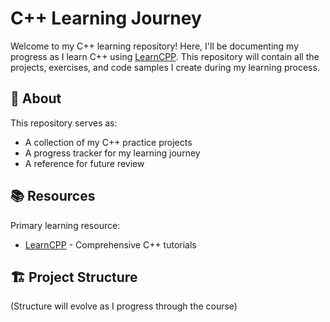 # C++ Learning Journey

Welcome to my C++ learning repository! Here, I'll be documenting my progress as I learn C++ using [LearnCPP](https://www.learncpp.com). This repository will contain all the projects, exercises, and code samples I create during my learning process.

## 📌 About

This repository serves as:
- A collection of my C++ practice projects
- A progress tracker for my learning journey
- A reference for future review

## 📚 Resources

Primary learning resource:
- [LearnCPP](https://www.learncpp.com) - Comprehensive C++ tutorials

## 🏗️ Project Structure
(Structure will evolve as I progress through the course)
